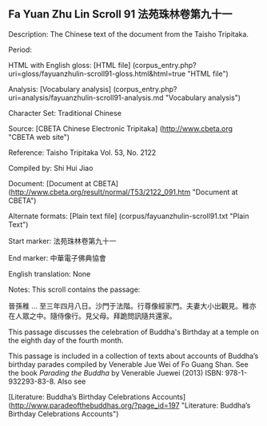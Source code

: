 ##  Fa Yuan Zhu Lin Scroll 91 法苑珠林卷第九十一

Description: The Chinese text of the document from the Taisho Tripitaka.

Period: 

HTML with English gloss: [HTML file] (corpus_entry.php?uri=gloss/fayuanzhulin-scroll91-gloss.html&html=true "HTML file")

Analysis: [Vocabulary analysis] (corpus_entry.php?uri=analysis/fayuanzhulin-scroll91-analysis.md "Vocabulary analysis")

Character Set: Traditional Chinese

Source: [CBETA Chinese Electronic Tripitaka] (http://www.cbeta.org "CBETA web site")

Reference: Taisho Tripitaka Vol. 53, No. 2122

Compiled by: Shi Hui Jiao

Document: [Document at CBETA] (http://www.cbeta.org/result/normal/T53/2122_091.htm "Document at CBETA")

Alternate formats: [Plain text file] (corpus/fayuanzhulin-scroll91.txt "Plain Text")

Start marker: 法苑珠林卷第九十一

End marker: 中華電子佛典協會

English	translation: None

Notes: This scroll contains the passage:

晉孫稚 … 至三年四月八日。沙門于法階。行尊像經家門。夫妻大小出觀見。稚亦在人眾之中。隨侍像行。見父母。拜跪問訊隨共還家。

This passage discusses the celebration of Buddha's Birthday at a temple on the eighth day of the fourth month.

This passage is included in a collection of texts about accounts of Buddha’s birthday parades compiled by Venerable Jue Wei of Fo Guang Shan. See the book <em>Parading the Buddha</em> by  Venerable Juewei (2013) ISBN: 978-1-932293-83-8. Also see

[Literature: Buddha’s Birthday Celebrations Accounts] (http://www.paradeofthebuddhas.org/?page_id=197 "Literature: Buddha’s Birthday Celebrations Accounts")

